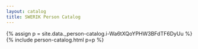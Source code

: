 ```yaml
---
layout: catalog
title: SWERIK Person Catalog
---
```

{% assign p = site.data._person-catalog.i-Wa6tXQoYPHW3BFdTF6DyUu %}
{% include person-catalog.html p=p %}

